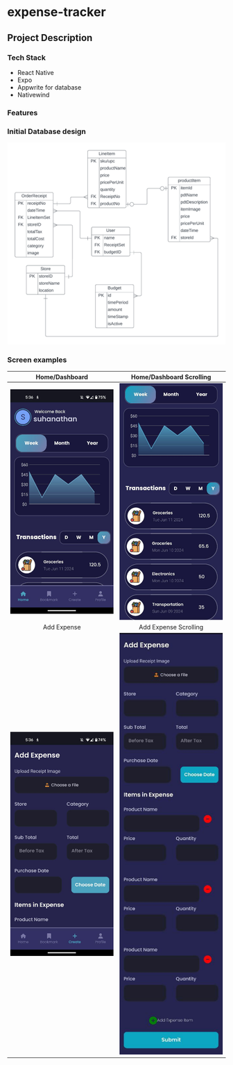 # expense-tracker

## Project Description


### Tech Stack
- React Native
- Expo
- Appwrite for database
- Nativewind

### Features


### Initial Database design

<img width="550" alt="database design lucidchart" src="https://github.com/suha-nathan/expense-tracker/blob/main/design-info/database-design-v1.png">


### Screen examples

Home/Dashboard             |  Home/Dashboard Scrolling
:-------------------------:|:-------------------------:
<img src="https://github.com/suha-nathan/expense-tracker/blob/main/design-info/current-app-ui/home-1.jpeg" width="300"/>  |  <img src="https://github.com/suha-nathan/expense-tracker/blob/main/design-info/current-app-ui/home-scroll.jpeg" width="300"/>
Add Expense                |  Add Expense Scrolling
<img width="300" alt="create expense" src="https://github.com/suha-nathan/expense-tracker/blob/main/design-info/current-app-ui/add-expense-1.jpeg" >  |  <img width="250" alt="create expense" src="https://github.com/suha-nathan/expense-tracker/blob/main/design-info/current-app-ui/add-expense-scroll.jpeg" > 
